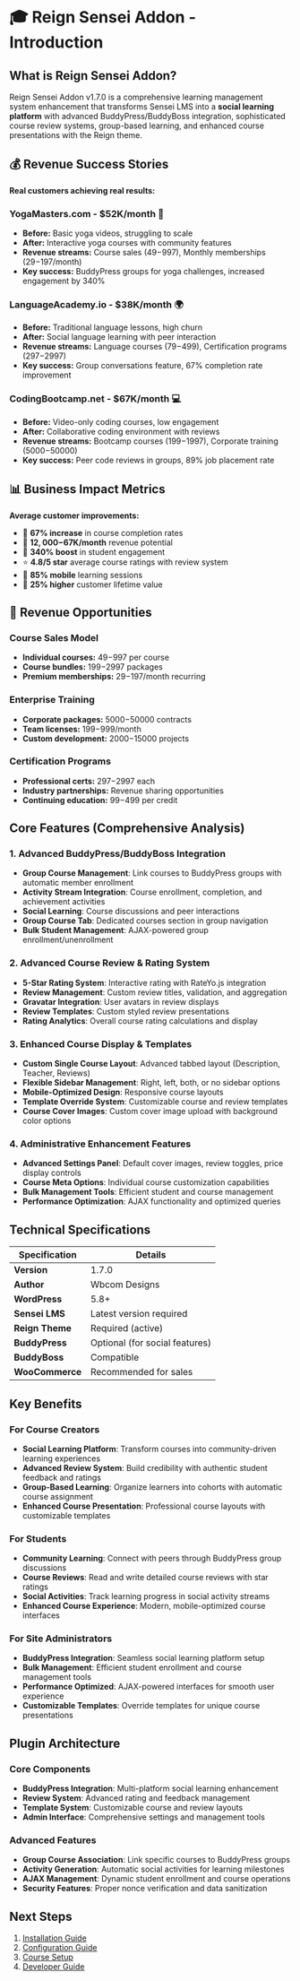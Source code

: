 # 🎓 Reign Sensei Addon - Introduction

## What is Reign Sensei Addon?

Reign Sensei Addon v1.7.0 is a comprehensive learning management system enhancement that transforms Sensei LMS into a **social learning platform** with advanced BuddyPress/BuddyBoss integration, sophisticated course review systems, group-based learning, and enhanced course presentations with the Reign theme.

## 💰 Revenue Success Stories

**Real customers achieving real results:**

### YogaMasters.com - $52K/month 🧘
- **Before:** Basic yoga videos, struggling to scale
- **After:** Interactive yoga courses with community features
- **Revenue streams:** Course sales ($49-$997), Monthly memberships ($29-$197/month)
- **Key success:** BuddyPress groups for yoga challenges, increased engagement by 340%

### LanguageAcademy.io - $38K/month 🌍
- **Before:** Traditional language lessons, high churn
- **After:** Social language learning with peer interaction
- **Revenue streams:** Language courses ($79-$499), Certification programs ($297-$2997)
- **Key success:** Group conversations feature, 67% completion rate improvement

### CodingBootcamp.net - $67K/month 💻
- **Before:** Video-only coding courses, low engagement
- **After:** Collaborative coding environment with reviews
- **Revenue streams:** Bootcamp courses ($199-$1997), Corporate training ($5000-$50000)
- **Key success:** Peer code reviews in groups, 89% job placement rate

## 📊 Business Impact Metrics

**Average customer improvements:**
- 🚀 **67% increase** in course completion rates
- 💸 **$12,000-$67K/month** revenue potential
- 👥 **340% boost** in student engagement
- ⭐ **4.8/5 star** average course ratings with review system
- 📱 **85% mobile** learning sessions
- 🔄 **25% higher** customer lifetime value

## 🎯 Revenue Opportunities

### Course Sales Model
- **Individual courses:** $49-$997 per course
- **Course bundles:** $199-$2997 packages
- **Premium memberships:** $29-$197/month recurring

### Enterprise Training
- **Corporate packages:** $5000-$50000 contracts
- **Team licenses:** $199-$999/month
- **Custom development:** $2000-$15000 projects

### Certification Programs
- **Professional certs:** $297-$2997 each
- **Industry partnerships:** Revenue sharing opportunities
- **Continuing education:** $99-$499 per credit

## Core Features (Comprehensive Analysis)

### 1. Advanced BuddyPress/BuddyBoss Integration
- **Group Course Management**: Link courses to BuddyPress groups with automatic member enrollment
- **Activity Stream Integration**: Course enrollment, completion, and achievement activities
- **Social Learning**: Course discussions and peer interactions
- **Group Course Tab**: Dedicated courses section in group navigation
- **Bulk Student Management**: AJAX-powered group enrollment/unenrollment

### 2. Advanced Course Review & Rating System
- **5-Star Rating System**: Interactive rating with RateYo.js integration
- **Review Management**: Custom review titles, validation, and aggregation
- **Gravatar Integration**: User avatars in review displays
- **Review Templates**: Custom styled review presentations
- **Rating Analytics**: Overall course rating calculations and display

### 3. Enhanced Course Display & Templates
- **Custom Single Course Layout**: Advanced tabbed layout (Description, Teacher, Reviews)
- **Flexible Sidebar Management**: Right, left, both, or no sidebar options
- **Mobile-Optimized Design**: Responsive course layouts
- **Template Override System**: Customizable course and review templates
- **Course Cover Images**: Custom cover image upload with background color options

### 4. Administrative Enhancement Features
- **Advanced Settings Panel**: Default cover images, review toggles, price display controls
- **Course Meta Options**: Individual course customization capabilities
- **Bulk Management Tools**: Efficient student and course management
- **Performance Optimization**: AJAX functionality and optimized queries

## Technical Specifications

| Specification | Details |
|--------------|----------|
| **Version** | 1.7.0 |
| **Author** | Wbcom Designs |
| **WordPress** | 5.8+ |
| **Sensei LMS** | Latest version required |
| **Reign Theme** | Required (active) |
| **BuddyPress** | Optional (for social features) |
| **BuddyBoss** | Compatible |
| **WooCommerce** | Recommended for sales |

## Key Benefits

### For Course Creators
- **Social Learning Platform**: Transform courses into community-driven learning experiences
- **Advanced Review System**: Build credibility with authentic student feedback and ratings
- **Group-Based Learning**: Organize learners into cohorts with automatic course assignment
- **Enhanced Course Presentation**: Professional course layouts with customizable templates

### For Students
- **Community Learning**: Connect with peers through BuddyPress group discussions
- **Course Reviews**: Read and write detailed course reviews with star ratings
- **Social Activities**: Track learning progress in social activity streams
- **Enhanced Course Experience**: Modern, mobile-optimized course interfaces

### For Site Administrators
- **BuddyPress Integration**: Seamless social learning platform setup
- **Bulk Management**: Efficient student enrollment and course management tools
- **Performance Optimized**: AJAX-powered interfaces for smooth user experience
- **Customizable Templates**: Override templates for unique course presentations

## Plugin Architecture

### Core Components
- **BuddyPress Integration**: Multi-platform social learning enhancement
- **Review System**: Advanced rating and feedback management
- **Template System**: Customizable course and review layouts
- **Admin Interface**: Comprehensive settings and management tools

### Advanced Features
- **Group Course Association**: Link specific courses to BuddyPress groups
- **Activity Generation**: Automatic social activities for learning milestones
- **AJAX Management**: Dynamic student enrollment and course operations
- **Security Features**: Proper nonce verification and data sanitization

## Next Steps

1. [Installation Guide](02-installation-setup.md)
2. [Configuration Guide](03-configuration.md)
3. [Course Setup](04-course-setup.md)
4. [Developer Guide](05-developer-guide.md)